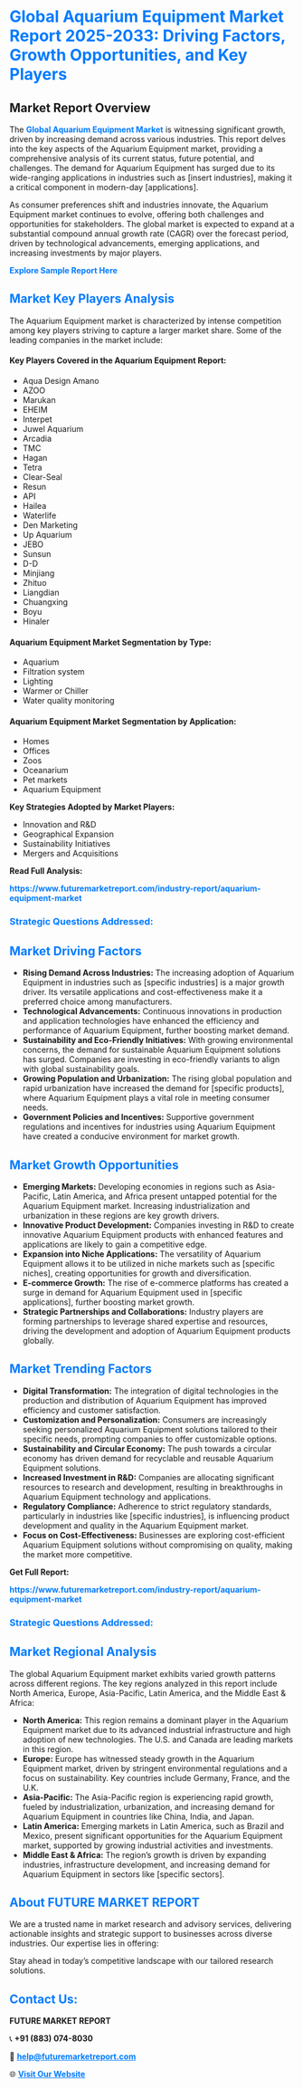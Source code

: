 <h1 style="color: #007BFF;">Global Aquarium Equipment Market Report 2025-2033: Driving Factors, Growth Opportunities, and Key Players</h1>

<section id="overview">
<h2>Market Report Overview</h2>
<p>The <a href="https://www.futuremarketreport.com/industry-report/aquarium-equipment-market" style="color: #007BFF; text-decoration: none;"><strong>Global Aquarium Equipment Market</strong></a> is witnessing significant growth, driven by increasing demand across various industries. This report delves into the key aspects of the Aquarium Equipment market, providing a comprehensive analysis of its current status, future potential, and challenges. The demand for Aquarium Equipment has surged due to its wide-ranging applications in industries such as [insert industries], making it a critical component in modern-day [applications].</p>
<p>As consumer preferences shift and industries innovate, the Aquarium Equipment market continues to evolve, offering both challenges and opportunities for stakeholders. The global market is expected to expand at a substantial compound annual growth rate (CAGR) over the forecast period, driven by technological advancements, emerging applications, and increasing investments by major players.</p>
</section>

<section id="overview">
<p><a href="https://www.futuremarketreport.com/request-sample/reportId=128184" style="color: #007BFF; text-decoration: none;"><strong>Explore Sample Report Here</strong></a></p>
</section>

<section id="key-players">
<h2 style="color: #007BFF;">Market Key Players Analysis</h2>
<p>The Aquarium Equipment market is characterized by intense competition among key players striving to capture a larger market share. Some of the leading companies in the market include:</p>
<h4>Key Players Covered in the Aquarium Equipment Report:</h4>
<ul><li>Aqua Design Amano</li><li>AZOO</li><li>Marukan</li><li>EHEIM</li><li>Interpet</li><li>Juwel Aquarium</li><li>Arcadia</li><li>TMC</li><li>Hagan</li><li>Tetra</li><li>Clear-Seal</li><li>Resun</li><li>API</li><li>Hailea</li><li>Waterlife</li><li>Den Marketing</li><li>Up Aquarium</li><li>JEBO</li><li>Sunsun</li><li>D-D</li><li>Minjiang</li><li>Zhituo</li><li>Liangdian</li><li>Chuangxing</li><li>Boyu</li><li>Hinaler</li></ul>
<h4>Aquarium Equipment Market Segmentation by Type:</h4>
<ul><li>Aquarium</li><li>Filtration system</li><li>Lighting</li><li>Warmer or Chiller</li><li>Water quality monitoring</li></ul>

<h4>Aquarium Equipment Market Segmentation by Application:</h4>
<ul><li>Homes</li><li>Offices</li><li>Zoos</li><li>Oceanarium</li><li>Pet markets</li><li>Aquarium Equipment</li></ul>
<p><strong>Key Strategies Adopted by Market Players:</strong></p>
<ul>
<li>Innovation and R&D</li>
<li>Geographical Expansion</li>
<li>Sustainability Initiatives</li>
<li>Mergers and Acquisitions</li>
</ul>
</section>

<section>
<p><strong>Read Full Analysis: </strong></p><a href="https://www.futuremarketreport.com/industry-report/aquarium-equipment-market" style="color: #007BFF; text-decoration: none;"><strong>https://www.futuremarketreport.com/industry-report/aquarium-equipment-market</strong></a>
<h3 style="color: #007BFF;">Strategic Questions Addressed:</h3>
</section>

<section id="driving-factors">
<h2 style="color: #007BFF;">Market Driving Factors</h2>
<ul>
<li><strong>Rising Demand Across Industries:</strong> The increasing adoption of Aquarium Equipment in industries such as [specific industries] is a major growth driver. Its versatile applications and cost-effectiveness make it a preferred choice among manufacturers.</li>
<li><strong>Technological Advancements:</strong> Continuous innovations in production and application technologies have enhanced the efficiency and performance of Aquarium Equipment, further boosting market demand.</li>
<li><strong>Sustainability and Eco-Friendly Initiatives:</strong> With growing environmental concerns, the demand for sustainable Aquarium Equipment solutions has surged. Companies are investing in eco-friendly variants to align with global sustainability goals.</li>
<li><strong>Growing Population and Urbanization:</strong> The rising global population and rapid urbanization have increased the demand for [specific products], where Aquarium Equipment plays a vital role in meeting consumer needs.</li>
<li><strong>Government Policies and Incentives:</strong> Supportive government regulations and incentives for industries using Aquarium Equipment have created a conducive environment for market growth.</li>
</ul>
</section>

<section id="growth-opportunities">
<h2 style="color: #007BFF;">Market Growth Opportunities</h2>
<ul>
<li><strong>Emerging Markets:</strong> Developing economies in regions such as Asia-Pacific, Latin America, and Africa present untapped potential for the Aquarium Equipment market. Increasing industrialization and urbanization in these regions are key growth drivers.</li>
<li><strong>Innovative Product Development:</strong> Companies investing in R&D to create innovative Aquarium Equipment products with enhanced features and applications are likely to gain a competitive edge.</li>
<li><strong>Expansion into Niche Applications:</strong> The versatility of Aquarium Equipment allows it to be utilized in niche markets such as [specific niches], creating opportunities for growth and diversification.</li>
<li><strong>E-commerce Growth:</strong> The rise of e-commerce platforms has created a surge in demand for Aquarium Equipment used in [specific applications], further boosting market growth.</li>
<li><strong>Strategic Partnerships and Collaborations:</strong> Industry players are forming partnerships to leverage shared expertise and resources, driving the development and adoption of Aquarium Equipment products globally.</li>
</ul>
</section>

<section id="trending-factors">
<h2 style="color: #007BFF;">Market Trending Factors</h2>
<ul>
<li><strong>Digital Transformation:</strong> The integration of digital technologies in the production and distribution of Aquarium Equipment has improved efficiency and customer satisfaction.</li>
<li><strong>Customization and Personalization:</strong> Consumers are increasingly seeking personalized Aquarium Equipment solutions tailored to their specific needs, prompting companies to offer customizable options.</li>
<li><strong>Sustainability and Circular Economy:</strong> The push towards a circular economy has driven demand for recyclable and reusable Aquarium Equipment solutions.</li>
<li><strong>Increased Investment in R&D:</strong> Companies are allocating significant resources to research and development, resulting in breakthroughs in Aquarium Equipment technology and applications.</li>
<li><strong>Regulatory Compliance:</strong> Adherence to strict regulatory standards, particularly in industries like [specific industries], is influencing product development and quality in the Aquarium Equipment market.</li>
<li><strong>Focus on Cost-Effectiveness:</strong> Businesses are exploring cost-efficient Aquarium Equipment solutions without compromising on quality, making the market more competitive.</li>
</ul>
</section>

<section>
<p><strong>Get Full Report: </strong></p><a href="https://www.futuremarketreport.com/industry-report/aquarium-equipment-market" style="color: #007BFF; text-decoration: none;"><strong>https://www.futuremarketreport.com/industry-report/aquarium-equipment-market</strong></a>
<h3 style="color: #007BFF;">Strategic Questions Addressed:</h3>
</section>


<section id="regional-analysis">
<h2 style="color: #007BFF;">Market Regional Analysis</h2>
<p>The global Aquarium Equipment market exhibits varied growth patterns across different regions. The key regions analyzed in this report include North America, Europe, Asia-Pacific, Latin America, and the Middle East & Africa:</p>
<ul>
<li><strong>North America:</strong> This region remains a dominant player in the Aquarium Equipment market due to its advanced industrial infrastructure and high adoption of new technologies. The U.S. and Canada are leading markets in this region.</li>
<li><strong>Europe:</strong> Europe has witnessed steady growth in the Aquarium Equipment market, driven by stringent environmental regulations and a focus on sustainability. Key countries include Germany, France, and the U.K.</li>
<li><strong>Asia-Pacific:</strong> The Asia-Pacific region is experiencing rapid growth, fueled by industrialization, urbanization, and increasing demand for Aquarium Equipment in countries like China, India, and Japan.</li>
<li><strong>Latin America:</strong> Emerging markets in Latin America, such as Brazil and Mexico, present significant opportunities for the Aquarium Equipment market, supported by growing industrial activities and investments.</li>
<li><strong>Middle East & Africa:</strong> The region’s growth is driven by expanding industries, infrastructure development, and increasing demand for Aquarium Equipment in sectors like [specific sectors].</li>
</ul>
</section>

<footer>
<h2 style="color: #007BFF;">About FUTURE MARKET REPORT</h2>
<p>We are a trusted name in market research and advisory services, delivering actionable insights and strategic support to businesses across diverse industries. Our expertise lies in offering:</p>

<p>Stay ahead in today’s competitive landscape with our tailored research solutions.</p>

<h2 style="color: #007BFF;">Contact Us:</h2>
<p><strong>FUTURE MARKET REPORT</strong></p>
<p>📞 <strong>+91 (883) 074-8030</strong></p>
<p>📧 <strong><a href="mailto:help@futuremarketreport.com" style="color: #007BFF;">help@futuremarketreport.com</a></strong></p>
<p>🌐 <strong><a href="https://www.futuremarketreport.com/" style="color: #007BFF;">Visit Our Website</a></strong></p>
</footer>